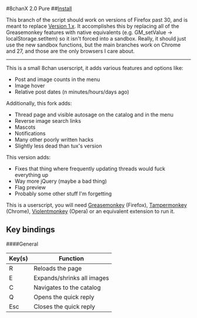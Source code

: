 #8chanX 2.0 Pure
##<a href="https://github.com/Pashe/8chanX/raw/2-0_pure/8chan-x.user.js">Install</a>

This branch of the script should work on versions of Firefox past 30, and is meant to replace <a href="https://github.com/Pashe/8chan-X/tree/master">Version 1.x</a>. It accomplishes this by replacing all of the Greasemonkey features with native equivalents (e.g. GM_setValue -> localStorage.setItem) so it isn't forced into a sandbox. Really, it should just use the new sandbox functions, but the main branches work on Chrome and 27, and those are the only browsers I care about.
***

This is a small 8chan userscript, it adds various features and options like:
 * Post and image counts in the menu
 * Image hover
 * Relative post dates (n minutes/hours/days ago)

Additionally, this fork adds:
 * Thread page and visible autosage on the catalog and in the menu
 * Reverse image search links
 * Mascots
 * Notifications
 * Many other poorly written hacks
 * Slightly less dead than tux's version
 
This version adds:
 * Fixes that thing where frequently updating threads would fuck everything up
 * Way more jQuery (maybe a bad thing)
 * Flag preview
 * Probably some other stuff I'm forgetting

This is a userscript, you will need <a href="https://addons.mozilla.org/en-US/firefox/addon/greasemonkey/">Greasemonkey</a> (Firefox), <a href="https://chrome.google.com/webstore/detail/tampermonkey/dhdgffkkebhmkfjojejmpbldmpobfkfo">Tampermonkey</a> (Chrome), <a href="https://addons.opera.com/en/extensions/details/violent-monkey/">Violentmonkey</a> (Opera) or an equivalent extension to run it.

Key bindings
-----

####General

Key(s)  | Function
------- | --------
R       | Reloads the page
E       | Expands/shrinks all images
C       | Navigates to the catalog
Q       | Opens the quick reply
Esc     | Closes the quick reply
